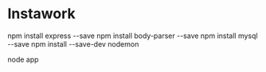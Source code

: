 # Instawork

npm install express --save
npm install body-parser --save
npm install mysql --save
npm install --save-dev nodemon

node app

